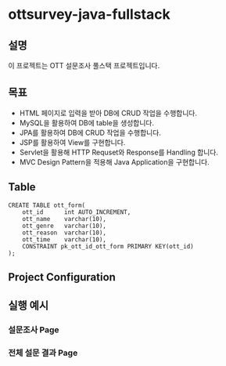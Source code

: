 # ottsurvey-java-fullstack

## 설명
이 프로젝트는 OTT 설문조사 풀스택 프로젝트입니다.

## 목표
* HTML 페이지로 입력을 받아 DB에 CRUD 작업을 수행합니다.
* MySQL을 활용하여 DB에 table을 생성합니다.
* JPA를 활용하여 DB에 CRUD 작업을 수행합니다.
* JSP를 활용하여 View를 구현합니다.
* Servlet을 활용해 HTTP Requset와 Response를 Handling 합니다.
* MVC Design Pattern을 적용해 Java Application을 구현합니다.

## Table
```mysql
CREATE TABLE ott_form(
	ott_id 		int AUTO_INCREMENT,
	ott_name 	varchar(10),
	ott_genre	varchar(10),
	ott_reason	varchar(10),
	ott_time	varchar(10),
	CONSTRAINT pk_ott_id_ott_form PRIMARY KEY(ott_id)
);
```

## Project Configuration

## 실행 예시
### 설문조사 Page
### 전체 설문 결과 Page